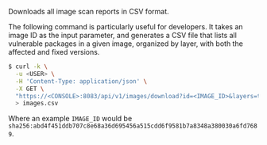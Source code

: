 Downloads all image scan reports in CSV format.

The following command is particularly useful for developers.
It takes an image ID as the input parameter, and generates a CSV file that lists all vulnerable packages in a given image, organized by layer, with both the affected and fixed versions.

```bash
$ curl -k \
  -u <USER> \
  -H 'Content-Type: application/json' \
  -X GET \
  "https://<CONSOLE>:8083/api/v1/images/download?id=<IMAGE_ID>&layers=true" \
  > images.csv
```

Where an example `IMAGE_ID` would be `sha256:abd4f451ddb707c8e68a36d695456a515cdd6f9581b7a8348a380030a6fd7689`.
